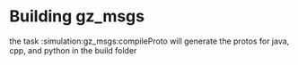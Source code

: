 Building gz_msgs
================

the task :simulation:gz_msgs:compileProto will generate the protos for java, cpp, and python in the build folder
